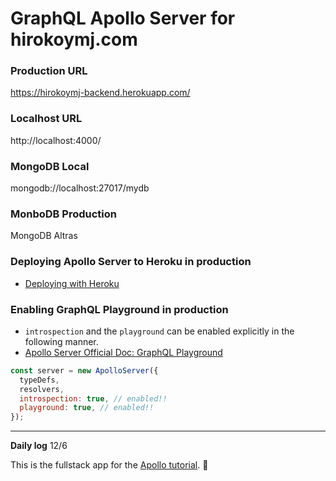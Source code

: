# GraphQL Apollo Server for hirokoymj.com
 
### Production URL

 https://hirokoymj-backend.herokuapp.com/

### Localhost URL
http://localhost:4000/

### MongoDB Local
mongodb://localhost:27017/mydb

### MonboDB Production
MongoDB Altras


### Deploying Apollo Server to Heroku in production
- [Deploying with Heroku](https://www.apollographql.com/docs/apollo-server/deployment/heroku/)
  

### Enabling GraphQL Playground in production

- `introspection` and the `playground` can be enabled explicitly in the following manner.
- [Apollo Server Official Doc: GraphQL Playground](https://www.apollographql.com/docs/apollo-server/testing/graphql-playground/#gatsby-focus-wrapper)

```js
const server = new ApolloServer({
  typeDefs,
  resolvers,
  introspection: true, // enabled!!
  playground: true, // enabled!!
});
```

<hr />

**Daily log**
12/6

This is the fullstack app for the [Apollo tutorial](http://apollographql.com/docs/tutorial/introduction.html). 🚀

